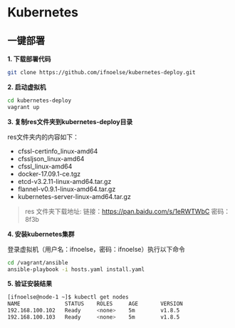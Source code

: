 # Kubernetes

## 一键部署

**1. 下载部署代码**

``` bash
git clone https://github.com/ifnoelse/kubernetes-deploy.git
```

**2. 启动虚拟机**

``` bash
cd kubernetes-deploy
vagrant up
```

**3. 复制res文件夹到kubernetes-deploy目录**

res文件夹内的内容如下：
- cfssl-certinfo_linux-amd64
- cfssljson_linux-amd64
- cfssl_linux-amd64
- docker-17.09.1-ce.tgz
- etcd-v3.2.11-linux-amd64.tar.gz
- flannel-v0.9.1-linux-amd64.tar.gz
- kubernetes-server-linux-amd64.tar.gz

>res 文件夹下载地址: 链接：https://pan.baidu.com/s/1eRWTWbC 密码：8f3b

**4. 安装kubernetes集群**

登录虚拟机（用户名：ifnoelse，密码：ifnoelse）执行以下命令
``` bash
cd /vagrant/ansible
ansible-playbook -i hosts.yaml install.yaml
```

**5. 验证安装结果**
``` bash
[ifnoelse@node-1 ~]$ kubectl get nodes
NAME              STATUS    ROLES     AGE       VERSION
192.168.100.102   Ready     <none>    5m        v1.8.5
192.168.100.103   Ready     <none>    5m        v1.8.5

```
